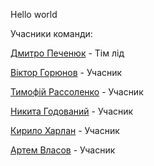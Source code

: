 Hello world


Учасники команди:

[Дмитро Печенюк](https://github.com/DmitriyPechenyuk0) - Тім лід

[Віктор Горюнов](https://github.com/iv1teq) - Учасник

[Тимофій Рассоленко](https://github.com/TimofeyRas) - Учасник

[Никита Годований](https://github.com/Nikita-Hodovanyj) - Учасник

[Кирило Харлан](https://github.com/KirillKharlan) - Учасник

[Артем Власов](https://github.com/ArtemVlasov2009) - Учасник
